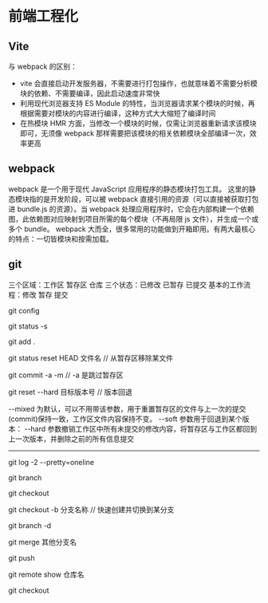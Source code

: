 # 前端工程化

## Vite

与 webpack 的区别：

- vite 会直接启动开发服务器，不需要进行打包操作，也就意味着不需要分析模块的依赖、不需要编译，因此启动速度非常快
- 利用现代浏览器支持 ES Module 的特性，当浏览器请求某个模块的时候，再根据需要对模块的内容进行编译，这种方式大大缩短了编译时间
- 在热模块 HMR 方面，当修改一个模块的时候，仅需让浏览器重新请求该模块即可，无须像 webpack 那样需要把该模块的相关依赖模块全部编译一次，效率更高

## webpack

webpack 是一个用于现代 JavaScript 应用程序的静态模块打包工具。
这里的静态模块指的是开发阶段，可以被 webpack 直接引用的资源（可以直接被获取打包进 bundle.js 的资源）。当 webpack 处理应用程序时，它会在内部构建一个依赖图，此依赖图对应映射到项目所需的每个模块（不再局限 js 文件），并生成一个或多个 bundle。
webpack 大而全，很多常用的功能做到开箱即用。有两大最核心的特点：一切皆模块和按需加载。

## git

三个区域：工作区 暂存区 仓库
三个状态：已修改 已暂存 已提交
基本的工作流程：修改 暂存 提交

git config

git status -s

git add .

git status reset HEAD 文件名 // 从暂存区移除某文件

git commit -a -m // -a 是跳过暂存区

git reset --hard 目标版本号 // 版本回退

--mixed 为默认，可以不用带该参数，用于重置暂存区的文件与上一次的提交(commit)保持一致，工作区文件内容保持不变。
--soft 参数用于回退到某个版本：
--hard 参数撤销工作区中所有未提交的修改内容，将暂存区与工作区都回到上一次版本，并删除之前的所有信息提交

---

git log -2 --pretty=oneline

git branch

git checkout

git checkout -b 分支名称 // 快速创建并切换到某分支

git branch -d

git merge 其他分支名

git push

git remote show 仓库名

git checkout
